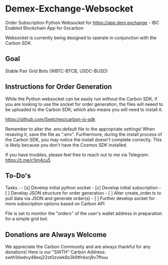 # Demex-Exchange-Websocket
Order Subscription Python Websocket for <https://app.dem.exchange> - IBC Enabled Blockchain App for 0xcarbon

Websocket is currently being designed to operate in conjunction with the Carbon SDK.

## Goal
Stable Pair Grid Bots (WBTC-BTCB, USDC-BUSD)

## Instructions for Order Generation
While the Python websocket can be easily run without the Carbon SDK, if you are looking to use the socket for order generation, the files will neeed to be uploaded to the Carbon SDK; which also means you will need to install it.

<https://github.com/Switcheo/carbon-js-sdk>

Remember to alter the .env.default file to the appropriate settings! When resaving it, save the file as ".env". Furthermore, during the install process of the Carbon SDK, you may notice the install doesn't complete correctly. This is likely because you don't have the Cosmos SDK installed.

If you have troubles, please feel free to reach out to me via Telegram: <https://t.me/c1im4cu5>

## To-Do's
Tasks : - [x] Develop initial python socket
        - [x] Develop initial subscription
        - [ ] Develop JSON structure for order generation
        - [ ] Alter create_order.ts to pull data via JSON and generate order(s)
        - [ ] Further develop socket for more subscription options based on Carbon API


File is set to monitor the "orders" of the user's wallet address in preparation for a simple grid bot.

## Donations are Always Welcome
We appreciate the Carbon Community and are always thankful for any donations! Here is our "SWTH" Carbon Address: swth1dwdvy48exj22st0zvwk8s3k9tfnksrj9v7fhuu
